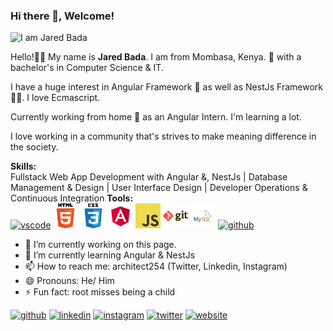 ### Hi there 👋, Welcome! 
  
![I am Jared Bada ](https://raw.githubusercontent.com/architect254/banner/main/img/architect254.png) 
  
Hello!👋🏻 My name is **Jared Bada**. I am from Mombasa, Kenya. 🏫 with a bachelor's in Computer Science & IT. 
  
I have a huge interest in Angular Framework 📝 as well as NestJs Framework 👩‍💻. I love Ecmascript. 
  
Currently working from home 🏡 as an Angular Intern. I'm learning a  lot. 
  
I love working in a community that's strives to make meaning difference in the society. 
  

**Skills:**   
Fullstack Web App Development with Angular &, NestJs | Database Management & Design | User Interface Design | Developer Operations & Continuous Integration
**Tools:**    
 [<img src='https://upload.wikimedia.org/wikipedia/commons/thumb/2/2d/Visual_Studio_Code_1.18_icon.svg/1200px-Visual_Studio_Code_1.18_icon.svg.png' alt='vscode' height='40'>](https://github.com/architect254)  [<img src='https://raw.githubusercontent.com/github/explore/80688e429a7d4ef2fca1e82350fe8e3517d3494d/topics/html/html.png' alt='html' height='40'>](https://www.linkedin.com/in/architect254/)  [<img src='https://raw.githubusercontent.com/github/explore/80688e429a7d4ef2fca1e82350fe8e3517d3494d/topics/css/css.png' alt='css' height='40'>](https://www.instagram.com/architect254/)  [<img src='https://raw.githubusercontent.com/github/explore/80688e429a7d4ef2fca1e82350fe8e3517d3494d/topics/angular/angular.png' alt='angular' height='40'>](https://twitter.com/architect254)  [<img src='https://raw.githubusercontent.com/github/explore/80688e429a7d4ef2fca1e82350fe8e3517d3494d/topics/javascript/javascript.png' alt='js' height='40'>](nikxherrera.github.io)  [<img src='https://raw.githubusercontent.com/github/explore/80688e429a7d4ef2fca1e82350fe8e3517d3494d/topics/git/git.png' alt='git' height='40'>](https://github.com/architect254) [<img src='https://raw.githubusercontent.com/github/explore/80688e429a7d4ef2fca1e82350fe8e3517d3494d/topics/mysql/mysql.png' alt='mysql' height='40'>](https://www.instagram.com/architect254/)  [<img src='https://github.githubassets.com/images/modules/logos_page/GitHub-Mark.png' alt='github' height='40'>](https://x.com/architect254)  
  
  
  
 - 🔭 I’m currently working on this page.  
 - 🌱 I’m currently learning Angular & NestJs
 - 📫 How to reach me: architect254 (Twitter, Linkedin, Instagram)  
 - 😄 Pronouns: He/ Him
 - ⚡ Fun fact: root misses being a child
  
  
 [<img src='https://cdn.jsdelivr.net/npm/simple-icons@3.0.1/icons/github.svg' alt='github' height='40'>](https://github.com/architect254)  [<img src='https://cdn.jsdelivr.net/npm/simple-icons@3.0.1/icons/linkedin.svg' alt='linkedin' height='40'>](https://www.linkedin.com/in/architect254/)  [<img src='https://cdn.jsdelivr.net/npm/simple-icons@3.0.1/icons/instagram.svg' alt='instagram' height='40'>](https://www.instagram.com/architect254/)  [<img src='https://cdn.jsdelivr.net/npm/simple-icons@3.0.1/icons/twitter.svg' alt='twitter' height='40'>](https://twitter.com/architect254)  [<img src='https://cdn.jsdelivr.net/npm/simple-icons@3.0.1/icons/icloud.svg' alt='website' height='40'>](architect254.github.io)   
 
